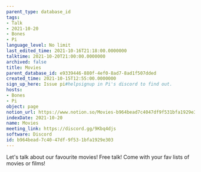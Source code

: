 ```yaml
---
parent_type: database_id
tags:
- Talk
- 2021-10-20
- Bones
- Pi
language_level: No limit
last_edited_time: 2021-10-16T21:18:00.0000000
talktime: 2021-10-20T21:00:00.0000000
archived: false
title: Movies
parent_database_id: e9339446-880f-4ef0-8ad7-8ad1f507dded
created_time: 2021-10-15T12:55:00.0000000
sign_up_here: Issue pi#helpsignup in Pi's discord to find out.
hosts:
- Bones
- Pi
object: page
notion_url: https://www.notion.so/Movies-b964bead7c4047df9f531bfa1929e303
indexDate: 2021-10-20
name: Movies
meeting_link: https://discord.gg/9Kbq4djs
software: Discord
id: b964bead-7c40-47df-9f53-1bfa1929e303
---
```


Let's talk about our favourite movies!
Free talk! Come with your fav lists of movies or films!


